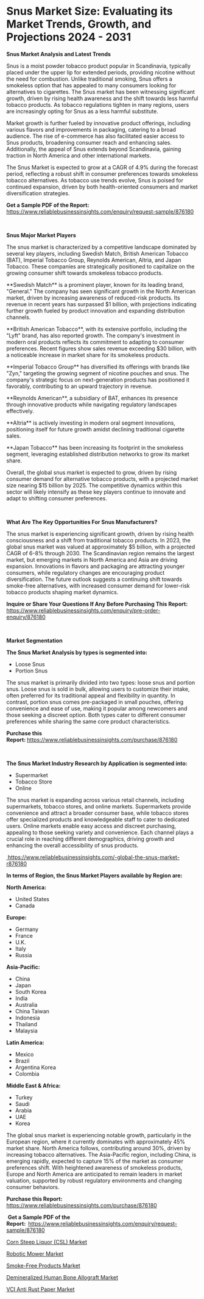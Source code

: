 <p><h1>Snus Market Size: Evaluating its Market Trends, Growth, and Projections 2024 - 2031</h1></p><p><strong>Snus Market Analysis and Latest Trends</strong></p>
<p><p>Snus is a moist powder tobacco product popular in Scandinavia, typically placed under the upper lip for extended periods, providing nicotine without the need for combustion. Unlike traditional smoking, Snus offers a smokeless option that has appealed to many consumers looking for alternatives to cigarettes. The Snus market has been witnessing significant growth, driven by rising health awareness and the shift towards less harmful tobacco products. As tobacco regulations tighten in many regions, users are increasingly opting for Snus as a less harmful substitute.</p><p>Market growth is further fueled by innovative product offerings, including various flavors and improvements in packaging, catering to a broad audience. The rise of e-commerce has also facilitated easier access to Snus products, broadening consumer reach and enhancing sales. Additionally, the appeal of Snus extends beyond Scandinavia, gaining traction in North America and other international markets. </p><p>The Snus Market is expected to grow at a CAGR of 4.9% during the forecast period, reflecting a robust shift in consumer preferences towards smokeless tobacco alternatives. As tobacco use trends evolve, Snus is poised for continued expansion, driven by both health-oriented consumers and market diversification strategies.</p></p>
<p><strong>Get a Sample PDF of the Report:&nbsp;</strong> <a href="https://www.reliablebusinessinsights.com/enquiry/request-sample/876180">https://www.reliablebusinessinsights.com/enquiry/request-sample/876180</a></p>
<p>&nbsp;</p>
<p><strong>Snus Major Market Players</strong></p>
<p><p>The snus market is characterized by a competitive landscape dominated by several key players, including Swedish Match, British American Tobacco (BAT), Imperial Tobacco Group, Reynolds American, Altria, and Japan Tobacco. These companies are strategically positioned to capitalize on the growing consumer shift towards smokeless tobacco products.</p><p>**Swedish Match** is a prominent player, known for its leading brand, "General." The company has seen significant growth in the North American market, driven by increasing awareness of reduced-risk products. Its revenue in recent years has surpassed $1 billion, with projections indicating further growth fueled by product innovation and expanding distribution channels.</p><p>**British American Tobacco**, with its extensive portfolio, including the "Lyft" brand, has also reported growth. The company's investment in modern oral products reflects its commitment to adapting to consumer preferences. Recent figures show sales revenue exceeding $30 billion, with a noticeable increase in market share for its smokeless products.</p><p>**Imperial Tobacco Group** has diversified its offerings with brands like "Zyn," targeting the growing segment of nicotine pouches and snus. The company's strategic focus on next-generation products has positioned it favorably, contributing to an upward trajectory in revenue.</p><p>**Reynolds American**, a subsidiary of BAT, enhances its presence through innovative products while navigating regulatory landscapes effectively. </p><p>**Altria** is actively investing in modern oral segment innovations, positioning itself for future growth amidst declining traditional cigarette sales. </p><p>**Japan Tobacco** has been increasing its footprint in the smokeless segment, leveraging established distribution networks to grow its market share.</p><p>Overall, the global snus market is expected to grow, driven by rising consumer demand for alternative tobacco products, with a projected market size nearing $15 billion by 2025. The competitive dynamics within this sector will likely intensify as these key players continue to innovate and adapt to shifting consumer preferences.</p></p>
<p>&nbsp;</p>
<p><strong>What Are The Key Opportunities For Snus Manufacturers?</strong></p>
<p><p>The snus market is experiencing significant growth, driven by rising health consciousness and a shift from traditional tobacco products. In 2023, the global snus market was valued at approximately $5 billion, with a projected CAGR of 6-8% through 2030. The Scandinavian region remains the largest market, but emerging markets in North America and Asia are driving expansion. Innovations in flavors and packaging are attracting younger consumers, while regulatory changes are encouraging product diversification. The future outlook suggests a continuing shift towards smoke-free alternatives, with increased consumer demand for lower-risk tobacco products shaping market dynamics.</p></p>
<p><strong>Inquire or Share Your Questions If Any Before Purchasing This Report:</strong> <a href="https://www.reliablebusinessinsights.com/enquiry/pre-order-enquiry/876180">https://www.reliablebusinessinsights.com/enquiry/pre-order-enquiry/876180</a></p>
<p>&nbsp;</p>
<p><strong>Market Segmentation</strong></p>
<p><strong>The Snus Market Analysis by types is segmented into:</strong></p>
<p><ul><li>Loose Snus</li><li>Portion Snus</li></ul></p>
<p><p>The snus market is primarily divided into two types: loose snus and portion snus. Loose snus is sold in bulk, allowing users to customize their intake, often preferred for its traditional appeal and flexibility in quantity. In contrast, portion snus comes pre-packaged in small pouches, offering convenience and ease of use, making it popular among newcomers and those seeking a discreet option. Both types cater to different consumer preferences while sharing the same core product characteristics.</p></p>
<p><strong>Purchase this Report:&nbsp;</strong><a href="https://www.reliablebusinessinsights.com/purchase/876180">https://www.reliablebusinessinsights.com/purchase/876180</a></p>
<p>&nbsp;</p>
<p><strong>The Snus Market Industry Research by Application is segmented into:</strong></p>
<p><ul><li>Supermarket</li><li>Tobacco Store</li><li>Online</li></ul></p>
<p><p>The snus market is expanding across various retail channels, including supermarkets, tobacco stores, and online markets. Supermarkets provide convenience and attract a broader consumer base, while tobacco stores offer specialized products and knowledgeable staff to cater to dedicated users. Online markets enable easy access and discreet purchasing, appealing to those seeking variety and convenience. Each channel plays a crucial role in reaching different demographics, driving growth and enhancing the overall accessibility of snus products.</p></p>
<p><a href="https://www.reliablebusinessinsights.com/-global-the-snus-market-r876180">&nbsp;https://www.reliablebusinessinsights.com/-global-the-snus-market-r876180</a></p>
<p><strong>In terms of Region, the Snus Market Players available by Region are:</strong></p>
<p>
    <p> <strong> North America: </strong>
        <ul>
            <li>United States</li>
            <li>Canada</li>
        </ul>
        </p> 
    <p> <strong> Europe: </strong>
        <ul>
            <li>Germany</li>
            <li>France</li>
            <li>U.K.</li>
            <li>Italy</li>
            <li>Russia</li>
        </ul>
        </p> 
    <p> <strong> Asia-Pacific: </strong>
        <ul>
            <li>China</li>
            <li>Japan</li>
            <li>South Korea</li>
            <li>India</li>
            <li>Australia</li>
            <li>China Taiwan</li>
            <li>Indonesia</li>
            <li>Thailand</li>
            <li>Malaysia</li>
        </ul>
        </p> 
    <p> <strong> Latin America: </strong>
        <ul>
            <li>Mexico</li>
            <li>Brazil</li>
            <li>Argentina Korea</li>
            <li>Colombia</li>
        </ul>
        </p> 
    <p> <strong> Middle East & Africa: </strong>
        <ul>
            <li>Turkey</li>
            <li>Saudi</li>
            <li>Arabia</li>
            <li>UAE</li>
            <li>Korea</li>
        </ul>
    </p>
    </p>
<p><p>The global snus market is experiencing notable growth, particularly in the European region, where it currently dominates with approximately 45% market share. North America follows, contributing around 30%, driven by increasing tobacco alternatives. The Asia-Pacific region, including China, is emerging rapidly, expected to capture 15% of the market as consumer preferences shift. With heightened awareness of smokeless products, Europe and North America are anticipated to remain leaders in market valuation, supported by robust regulatory environments and changing consumer behaviors.</p></p>
<p><strong>Purchase this Report: </strong><a href="https://www.reliablebusinessinsights.com/purchase/876180">https://www.reliablebusinessinsights.com/purchase/876180</a></p>
<p>&nbsp;<strong>Get a Sample PDF of the Report:&nbsp;&nbsp;</strong><a href="https://www.reliablebusinessinsights.com/enquiry/request-sample/876180">https://www.reliablebusinessinsights.com/enquiry/request-sample/876180</a></p>
<p><strong></strong></p>
<p><p><a href="https://medium.com/@hesterorn/corn-steep-liquor-csl-market-outlook-complete-industry-analysis-2024-to-2031-b3c905675521">Corn Steep Liquor (CSL) Market</a></p><p><a href="https://medium.com/@emma.white454357/robotic-mower-market-forecasts-market-trends-and-impact-analysis-2024-2031-586575a73ce1">Robotic Mower Market</a></p><p><a href="https://github.com/seamusocallaghan/Market-Research-Report-List-1/blob/main/smoke-free-products-market.md">Smoke-Free Products Market</a></p><p><a href="https://issuu.com/reportprime-2/docs/demineralized-human-bone-allograft-_c4e558ba432645">Demineralized Human Bone Allograft Market</a></p><p><a href="https://www.linkedin.com/pulse/vci-anti-rust-paper-market-size-share-competitive-landscape-7fwqe?trackingId=uybwJ2U5RS2HfPlt%2BoW7Rw%3D%3D">VCI Anti Rust Paper Market</a></p></p>